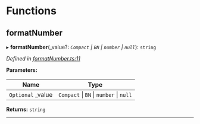 

# Functions

<a id="formatnumber"></a>

##  formatNumber

▸ **formatNumber**(_value?: *`Compact` \| `BN` \| `number` \| `null`*): `string`

*Defined in [formatNumber.ts:11](https://github.com/polkadot-js/ui/blob/a8101ee/packages/ui-util/src/formatNumber.ts#L11)*

**Parameters:**

| Name | Type |
| ------ | ------ |
| `Optional` _value | `Compact` \| `BN` \| `number` \| `null` |

**Returns:** `string`

___

